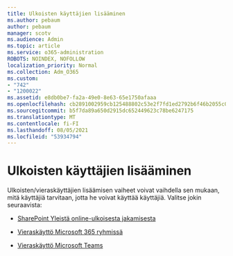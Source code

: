 ```yaml
---
title: Ulkoisten käyttäjien lisääminen
ms.author: pebaum
author: pebaum
manager: scotv
ms.audience: Admin
ms.topic: article
ms.service: o365-administration
ROBOTS: NOINDEX, NOFOLLOW
localization_priority: Normal
ms.collection: Adm_O365
ms.custom:
- "742"
- "1200022"
ms.assetid: e8db0be7-fa2a-49e0-8e63-65e1750afaaa
ms.openlocfilehash: cb2891002959cb125488802c53e2f7fd1ed2792b6f46b2055c0ec046c0bd4e52
ms.sourcegitcommit: b5f7da89a650d2915dc652449623c78be6247175
ms.translationtype: MT
ms.contentlocale: fi-FI
ms.lasthandoff: 08/05/2021
ms.locfileid: "53934794"
---
```

# <a name="adding-external-users"></a>Ulkoisten käyttäjien lisääminen

Ulkoisten/vieraskäyttäjien lisäämisen vaiheet voivat vaihdella sen mukaan, mitä käyttäjiä tarvitaan, jotta he voivat käyttää käyttäjiä. Valitse jokin seuraavista:
  
- [SharePoint Yleistä online-ulkoisesta jakamisesta](https://docs.microsoft.com/sharepoint/external-sharing-overview)

- [Vieraskäyttö Microsoft 365 ryhmissä](https://support.office.com/article/guest-access-in-office-365-groups-bfc7a840-868f-4fd6-a390-f347bf51aff6)

- [Vieraskäyttö Microsoft Teams](https://docs.microsoft.com/microsoftteams/guest-access-checklist)
